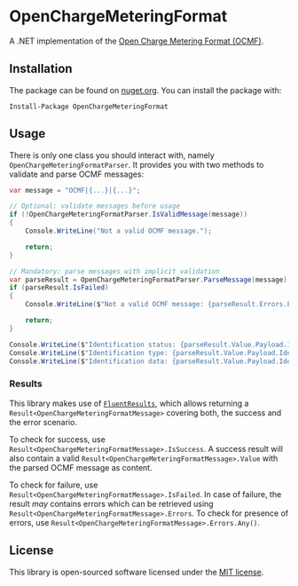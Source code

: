 # OpenChargeMeteringFormat

A .NET implementation of the [Open Charge Metering Format (OCMF)](https://github.com/SAFE-eV/OCMF-Open-Charge-Metering-Format).

## Installation

The package can be found on [nuget.org](https://www.nuget.org/packages/OpenChargeMeteringFormat/).
You can install the package with:

```pwsh
Install-Package OpenChargeMeteringFormat
```

## Usage

There is only one class you should interact with, namely `OpenChargeMeteringFormatParser`.
It provides you with two methods to validate and parse OCMF messages:

```csharp
var message = "OCMF|{...}|{...}";

// Optional: validate messages before usage
if (!OpenChargeMeteringFormatParser.IsValidMessage(message))
{
    Console.WriteLine("Not a valid OCMF message.");

    return;
}

// Mandatory: parse messages with implicit validation
var parseResult = OpenChargeMeteringFormatParser.ParseMessage(message);
if (parseResult.IsFailed)
{
    Console.WriteLine($"Not a valid OCMF message: {parseResult.Errors.First()?.Message}");

    return;
}

Console.WriteLine($"Identification status: {parseResult.Value.Payload.IdentificationStatus}");
Console.WriteLine($"Identification type: {parseResult.Value.Payload.IdentificationType}");
Console.WriteLine($"Identification data: {parseResult.Value.Payload.IdentificationData}");
```

### Results

This library makes use of [`FluentResults`](https://github.com/altmann/FluentResults),
which allows returning a `Result<OpenChargeMeteringFormatMessage>` covering both,
the success and the error scenario.

To check for success, use `Result<OpenChargeMeteringFormatMessage>.IsSuccess`.
A success result will also contain a valid `Result<OpenChargeMeteringFormatMessage>.Value`
with the parsed OCMF message as content.

To check for failure, use `Result<OpenChargeMeteringFormatMessage>.IsFailed`.
In case of failure, the result _may_ contains errors which can be retrieved using
`Result<OpenChargeMeteringFormatMessage>.Errors`. To check for presence of errors,
use `Result<OpenChargeMeteringFormatMessage>.Errors.Any()`.

## License

This library is open-sourced software licensed under the [MIT license](LICENSE).
